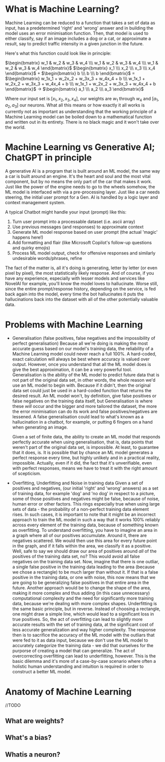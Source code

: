# What is Machine Learning?

Machine Learning can be reduced to a function that takes a set of data as input, has a predetermined 'right' and 'wrong' answer and in building the model uses an error minimisation function. Then, that model is used to either classify, say if an image includes a dog or a cat, or approximate a result, say to predict traffic intensity in a given junction in the future.

Here's what this function could look like in principle:

$\begin{bmatrix} w_1 & w_2 & w_3 & w_4 \\\ w_1 & w_2 & w_3 & w_4 \\\ w_1 & w_2 & w_3 & w_4 \end{bmatrix}$ $\begin{bmatrix} x_1 \\\ x_2 \\\ x_3 \\\ x_4 \end{bmatrix}$ + $\begin{bmatrix} b \\\ b \\\ b \end{bmatrix}$ = $\begin{bmatrix} w_1x_1 + w_2x_2 + w_3x_3 + w_4x_4 + b \\\ w_1x_1 + w_2x_2 + w_3x_3 + w_4x_4 + b \\\ w_1x_1 + w_2x_2 + w_3x_3 + w_4x_4 + b \end{bmatrix}$ &rarr; $\begin{bmatrix} a_1 \\\ a_2 \\\ a_3 \end{bmatrix}$

Where our input set is [$x_1, x_2, x_3, x_4$], our weights are $w_1$ through $w_4$ and [$a_1, a_2, a_3$] our neurons. What all this means or how exactly it all works is currently not as important as understanding that the working principle of a Machine Learning model can be boiled down to a mathematical function and written out in its entirety. There is no black magic and it won't take over the world.

# Machine Learning vs Generative AI; ChatGPT in principle

A generative AI is a program that is built around an ML model, the same way a car is built around an engine. It's the heart and soul and the most vital component, but by no means the only part of the car that makes it work. Just like the power of the engine needs to go to the wheels somehow, the ML model is interfaced with via a pre-processing layer. Just like a car needs steering, the initial user prompt for a Gen. AI is handled by a logic layer and context management system.

A typical Chatbot might handle your input (prompt) like this:

1. Turn user prompt into a processable dataset (i.e. ascii array)
2. Use previous messages (and responses) to approximate context
3. Generate ML model response based on user prompt (the actual 'magic' happens here!)
4. Add formatting and flair (like Microsoft Copilot's follow-up questions and quirky emojis)
5. Process ML model output, check for offensive responses and similarly undesirable words/phrases, refine

The fact of the matter is, all it's doing is generating, letter by letter (or even pixel by pixel), the most statistically likely response. And of course, if you have any experience, especially with lesser models and services like NovelAI for example, you'll know the model loves to hallucinate. Worse still, since the entire prompt/response history, depending on the service, is fed back again into the model, every time the bot hallucinates it puts the hallucinations back into the dataset with all of the other potentially valuable data.

# Problems with Machine Learning

- Generalisation (false positives, false negatives and the impossibility of perfect generalisation)
    Because all we're doing is making the most accurate guess based on our model's training data, the reliability of a Machine Learning model could never reach a full 100%. A hard-coded, exact calculation will always be best where accuracy is valued over output. However, once you understand that all the ML model does is give the best approximation, it can be a very powerful tool. Generalisation is the ability of the ML model to predict future data that is not part of the original data set, in other words, the whole reason we'd use an ML model to begin with. Because if it didn't, then the original data set could just be used in a hard-coded function that returns the desired result. An ML model won't, by definition, give false positives or false negatives on the training data itself, but Generalisation is where these _will_ occur and the bigger and more tailored the dataset, the more the error minimisation can do its work and false positives/negatives are lessened. A false generalisation could lead to what's known as a hallucination in a chatbot, for example, or putting 6 fingers on a hand when generating an image.

    Given a set of finite data, the ability to create an ML model that responds perfectly accurate when using generalisation, that is, data points that weren't part of the original data set, is impossible. At least, to guarantee that it does, is. It is possible that by chance an ML model generates a perfect response every time, but highly unlikely and in a practical reality, impossible. Actually, even if it did, the fact that it's unverifiable, even with perfect responses, means we have to treat it with the right amount of scepticism. 
- Overfitting, Underfitting and Noise in training data
    Given a set of positives and negatives, (our initial 'right' and 'wrong' answers) as a set of training data, for example 'dog' and 'no dog' in respect to a picture, some of those positives and negatives might be false, because of noise, human error or other factors. This rings especially true when using large sets of data - the probability of a non-perfect training data element rises. In such cases, it is important to note that it might be an incorrect approach to train the ML model in such a way that it works 100% reliably across every element of the training data, because of something known as overfitting. To understand overfitting, you have to imagine an area in a graph where all of our positives accumulate. Around it, there are negatives scattered. We would then use this area for every future point in the graph, and if it falls within the area, we classify it as a positive. Well, safe to say we should draw our area of positives around _all_ of the positives of the training data set, no? This would avoid all false negatives on the training data set. Now, imagine that there is one outliar, a single false positive in the training data leading to the area (because we chose a rectangle) to be much larger than without it. If that is a false positive in the training data, or one with noise, this now means that we are going to be generalizing false positives in that entire area in the future. Another approach would be to change the shape of the area, making it more complex and thus adding (in this case unnecessary) computational complexity and the need for significantly more training data, because we're dealing with more complex shapes. Underfitting is the same basic principle, but in reverse. Instead of choosing a rectangle, one might draw a simple line, which would lead to a significant loss in true positives.
    So, the act of overfitting can lead to slightly more accurate results with the set of training data, at the significant cost of less accurate generalization and way higher complexity. 
    The response then is to sacrifice the accuracy of the ML model with the outliars that were fed to it as data input, because we don't use the ML model to accurately categorize the training data - we did that ourselves for the purporse of creating a model that can generalize. The act of overcorrecting overfitting can lead to underfitting, however. This is the basic dilemma and it's more of a case-by-case scenario where often a holistic human understanding and intuition is required in order to construct a better ML model.
# Anatomy of Machine Learning

//TODO

## What are weights?

## What's a bias?

## Whatis a neuron?
